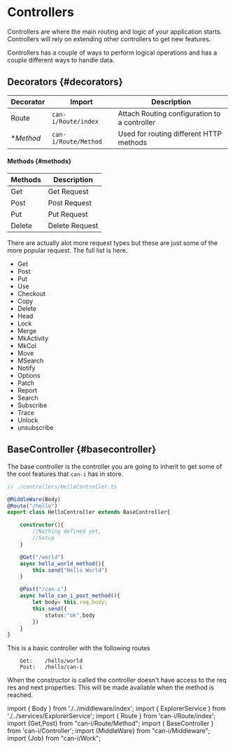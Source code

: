 # Controllers


Controllers are where the main routing and logic of your application starts.
Controllers will rely on extending other controllers to get new features.

Controllers has a couple of ways to perform logical operations and has a couple different ways to handle data.



## Decorators {#decorators}

|Decorator|Import|Description|
|---------|------|-----------|
|Route    |```can-i/Route/index```| Attach Routing configuration to a controller|
|\**Method*|```can-i/Route/Method```|Used for routing different HTTP methods|


#### Methods {#methods}
|Methods|Description|
|-------|-----------|
|Get| Get Request|
|Post| Post Request|
|Put| Put Request|
|Delete| Delete Request|


There are actually alot more request types but these are just some of the more popular request.
The full list is here.

* Get
* Post
* Put
* Use
* Checkout
* Copy
* Delete
* Head
* Lock
* Merge
* MkActivity
* MkCol
* Move
* MSearch
* Notify
* Options
* Patch
* Report
* Search
* Subscribe
* Trace
* Unlock
* unsubscribe



## BaseController {#basecontroller}

The base controller is the controller you are going to inherit to get some of the cool features that ```can-i``` has in store.

```ts
// ./controllers/HelloController.ts

@MiddleWare(Body)
@Route("/hello")
export class HelloController extends BaseController{

    constructor(){
        //Nothing defined yet,
        //Setup
    }

    @Get("/world")
    async hello_world_method(){
        this.send("Hello World")
    }

    @Post("/can-i")
    async hello_can_i_post_method(){
        let body= this.req.body;
        this.send({
            status:"ok",body
        })
    }    
}

```

This is a basic controller with the following routes

```
    Get:    /hello/world
    Post:   /hello/can-i
```

When the constructor is called the controller doesn't have access to the req res and next properties.
This will be made available when the method is reached.





import { Body } from './../middleware/index';
import { ExplorerService } from './../services/ExplorerService';
import { Route } from 'can-i/Route/index';
import {Get,Post} from "can-i/Route/Method";
import { BaseController } from 'can-i/Controller';
import {MiddleWare} from "can-i/Middleware";
import {Job} from "can-i/Work";